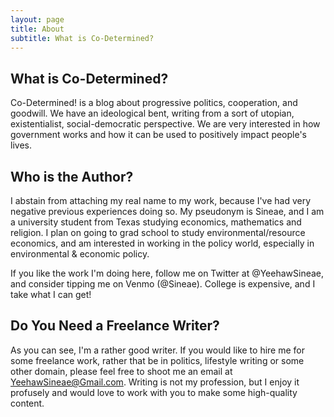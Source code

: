 ```yaml
---
layout: page
title: About
subtitle: What is Co-Determined?
---
```

## What is Co-Determined?

Co-Determined! is a blog about progressive politics, cooperation, and goodwill. We have an ideological bent, writing from a sort of utopian, existentialist, social-democratic perspective. We are very interested in how government works and how it can be used to positively impact people's lives. 

## Who is the Author?

I abstain from attaching my real name to my work, because I've had very negative previous experiences doing so. My pseudonym is Sineae, and I am a university student from Texas studying economics, mathematics and religion. I plan on going to grad school to study environmental/resource economics, and am interested in working in the policy world, especially in environmental & economic policy. 

If you like the work I'm doing here, follow me on Twitter at @YeehawSineae, and consider tipping me on Venmo (@Sineae). College is expensive, and I take what I can get!

## Do You Need a Freelance Writer?

As you can see, I'm a rather good writer. If you would like to hire me for some freelance work, rather that be in politics, lifestyle writing or some other domain, please feel free to shoot me an email at YeehawSineae@Gmail.com. Writing is not my profession, but I enjoy it profusely and would love to work with you to make some high-quality content. 

